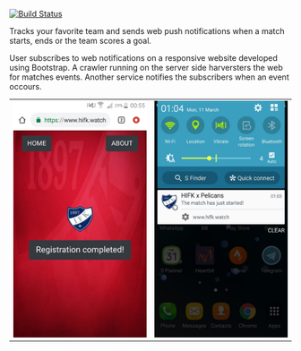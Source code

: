 [![Build Status](https://travis-ci.org/andrelopesmds/goalstrackerproject.svg?branch=master)](https://travis-ci.org/andrelopesmds/goalstrackerproject)

Tracks your favorite team and sends web push notifications
when a match starts, ends or the team scores a goal.

User subscribes to web notifications on a responsive website
developed using Bootstrap. A crawler running on the server
side harversters the web for matches events. Another service
notifies the subscribers when an event occours.

<table cellspacing="0" cellpadding="0" style="border-collapse: collapse; border: none;">
  <tr>
    <td align="center" valign="center">
      <img src="screenshots/subscription.jpeg" alt="the picture is not yet loaded." style="width:580px;"/>
      <br />
    </td>
    <td align="center" valign="center">
      <img src="screenshots/message.jpeg" alt="the picture is not yet loaded." style="width:580px;"/>
      <br />
    </td>
  </tr>
</table>
